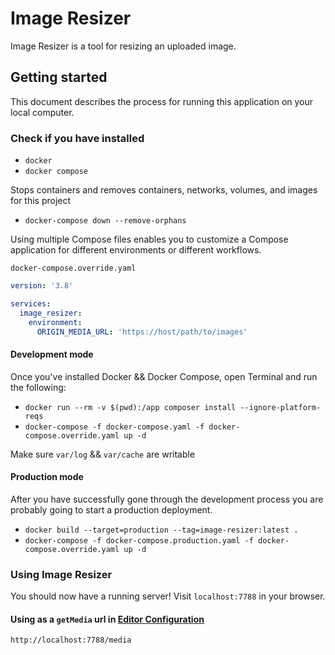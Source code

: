# Image Resizer

Image Resizer is a tool for resizing an uploaded image.

## Getting started

This document describes the process for running this application on your local computer.

### Check if you have installed
- `docker`
- `docker compose`

Stops containers and removes containers, networks, volumes, and images for this project

- ```docker-compose down --remove-orphans```

Using multiple Compose files enables you to customize a Compose application for different environments or different workflows.

```docker-compose.override.yaml```

```yaml
version: '3.8'

services:
  image_resizer:
    environment:
      ORIGIN_MEDIA_URL: 'https://host/path/to/images'
```


#### Development mode

Once you've installed Docker && Docker Compose, open Terminal and run the following:

- ```docker run --rm -v $(pwd):/app composer install --ignore-platform-reqs```
- ```docker-compose -f docker-compose.yaml -f docker-compose.override.yaml up -d```

Make sure ```var/log``` && ```var/cache``` are writable

#### Production mode

After you have successfully gone through the development process you are probably going to start a production deployment.

- ```docker build --target=production --tag=image-resizer:latest .```
- ```docker-compose -f docker-compose.production.yaml -f docker-compose.override.yaml up -d```

### Using Image Resizer

You should now have a running server! Visit ```localhost:7788``` in your browser.

#### Using as a ```getMedia``` url in [Editor Configuration](https://github.com/EasyBrizy/Brizy-Local/tree/master/packages/demo)

```
http://localhost:7788/media
```
